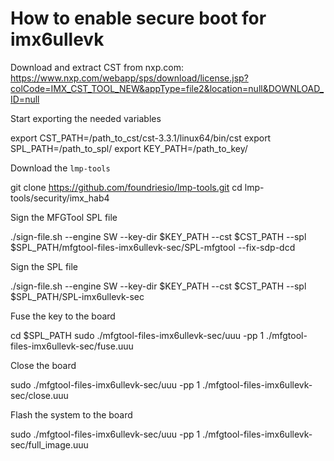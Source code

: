 # How to enable secure boot for imx6ullevk

Download and extract CST from nxp.com: https://www.nxp.com/webapp/sps/download/license.jsp?colCode=IMX_CST_TOOL_NEW&appType=file2&location=null&DOWNLOAD_ID=null

Start exporting the needed variables

   export CST_PATH=/path_to_cst/cst-3.3.1/linux64/bin/cst
   export SPL_PATH=/path_to_spl/
   export KEY_PATH=/path_to_key/

Download the `lmp-tools`

   git clone https://github.com/foundriesio/lmp-tools.git
   cd lmp-tools/security/imx_hab4

Sign the MFGTool SPL file

   ./sign-file.sh --engine SW --key-dir $KEY_PATH --cst $CST_PATH --spl $SPL_PATH/mfgtool-files-imx6ullevk-sec/SPL-mfgtool --fix-sdp-dcd

Sign the SPL file

   ./sign-file.sh --engine SW --key-dir $KEY_PATH --cst $CST_PATH --spl $SPL_PATH/SPL-imx6ullevk-sec

Fuse the key to the board

   cd $SPL_PATH
   sudo ./mfgtool-files-imx6ullevk-sec/uuu -pp 1 ./mfgtool-files-imx6ullevk-sec/fuse.uuu

Close the board

   sudo ./mfgtool-files-imx6ullevk-sec/uuu -pp 1 ./mfgtool-files-imx6ullevk-sec/close.uuu

Flash the system to the board

   sudo ./mfgtool-files-imx6ullevk-sec/uuu -pp 1 ./mfgtool-files-imx6ullevk-sec/full_image.uuu
